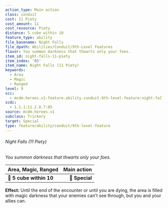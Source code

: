 ```yaml
---
action_type: Main action
class: conduit
cost: 11 Piety
cost_amount: 11
cost_resource: Piety
distance: 5 cube within 10
feature_type: ability
file_basename: Night Falls
file_dpath: Abilities/Conduit/9th-Level Features
flavor: You summon darkness that thwarts only your foes.
item_id: night-falls-11-piety
item_index: '05'
item_name: Night Falls (11 Piety)
keywords:
  - Area
  - Magic
  - Ranged
level: 9
scc:
  - mcdm.heroes.v1:feature.ability.conduit.9th-level-feature:night-falls-11-piety
scdc:
  - 1.1.1:11.2.8.7:05
source: mcdm.heroes.v1
subclass: Trickery
target: Special
type: feature/ability/conduit/9th-level-feature
---
```


###### Night Falls (11 Piety)

*You summon darkness that thwarts only your foes.*

| **Area, Magic, Ranged** | **Main action** |
| ----------------------- | --------------: |
| **📏 5 cube within 10** |  **🎯 Special** |

**Effect:** Until the end of the encounter or until you are dying, the area is filled with magic darkness that your enemies can't see through, but you and your allies can.
